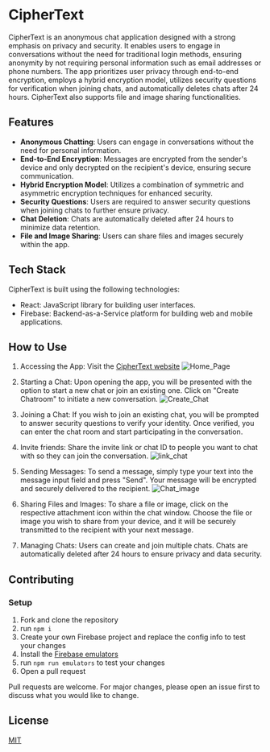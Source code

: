 # CipherText

CipherText is an anonymous chat application designed with a strong emphasis on privacy and security. It enables users to engage in conversations without the need for traditional login methods, ensuring anonymity by not requiring personal information such as email addresses or phone numbers. The app prioritizes user privacy through end-to-end encryption, employs a hybrid encryption model, utilizes security questions for verification when joining chats, and automatically deletes chats after 24 hours. CipherText also supports file and image sharing functionalities.

## Features

- **Anonymous Chatting**: Users can engage in conversations without the need for personal information.
- **End-to-End Encryption**: Messages are encrypted from the sender's device and only decrypted on the recipient's device, ensuring secure communication.
- **Hybrid Encryption Model**: Utilizes a combination of symmetric and asymmetric encryption techniques for enhanced security.
- **Security Questions**: Users are required to answer security questions when joining chats to further ensure privacy.
- **Chat Deletion**: Chats are automatically deleted after 24 hours to minimize data retention.
- **File and Image Sharing**: Users can share files and images securely within the app.

## Tech Stack

CipherText is built using the following technologies:

- React: JavaScript library for building user interfaces.
- Firebase: Backend-as-a-Service platform for building web and mobile applications.

## How to Use

1. Accessing the App: Visit the [CipherText website](CipherText.web.app)
![Home_Page](https://github.com/Ajambot/CipherText/assets/50452065/24f301c5-4ec0-44a7-bb9b-32bd9ea11eda)

2. Starting a Chat: Upon opening the app, you will be presented with the option to start a new chat or join an existing one. Click on "Create Chatroom" to initiate a new conversation.
![Create_Chat](https://github.com/Ajambot/CipherText/assets/50452065/222b00cc-4e45-4f5b-8d77-b273cce4229a)

3. Joining a Chat: If you wish to join an existing chat, you will be prompted to answer security questions to verify your identity. Once verified, you can enter the chat room and start participating in the conversation.

4. Invite friends: Share the invite link or chat ID to people you want to chat with so they can join the conversation.
![link_chat](https://github.com/Ajambot/CipherText/assets/50452065/1c7ed903-ba43-4cc1-b60a-994567de9c8c)

5. Sending Messages: To send a message, simply type your text into the message input field and press "Send". Your message will be encrypted and securely delivered to the recipient.
![Chat_image](https://github.com/Ajambot/CipherText/assets/50452065/557144d3-ad1c-4cb9-bbc9-6aae02c1f53b)

6. Sharing Files and Images: To share a file or image, click on the respective attachment icon within the chat window. Choose the file or image you wish to share from your device, and it will be securely transmitted to the recipient with your next message.

7. Managing Chats: Users can create and join multiple chats. Chats are automatically deleted after 24 hours to ensure privacy and data security.

## Contributing

### Setup

1. Fork and clone the repository
2. run `npm i`
3. Create your own Firebase project and replace the config info to test your changes
4. Install the [Firebase emulators](https://firebase.google.com/docs/emulator-suite/install_and_configure)
5. run `npm run emulators` to test your changes
4. Open a pull request

Pull requests are welcome. For major changes, please open an issue first
to discuss what you would like to change.

## License

[MIT](https://choosealicense.com/licenses/mit/)
